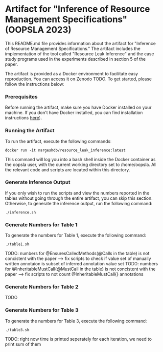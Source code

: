 # Artifact for "Inference of Resource Management Specifications" (OOPSLA 2023)

This README.md file provides information about the artifact for "Inference of Resource Management Specifications." The artifact includes the implementation of the tool called "Resource Leak Inference" and the case study programs used in the experiments described in section 5 of the paper.

The artifact is provided as a Docker environment to facilitate easy reproduction. You can access it on Zenodo TODO. To get started, please follow the instructions below:

### Prerequisites

Before running the artifact, make sure you have Docker installed on your machine. If you don't have Docker installed, you can find installation instructions [here](https://www.docker.com/get-started)).

### Running the Artifact

To run the artifact, execute the following commands:

```
docker run -it nargeshdb/resource_leak_inference:latest
```

This command will log you into a bash shell inside the Docker container as the oopsla user, with the current working directory set to /home/oopsla. All the relevant code and scripts are located within this directory.

### Generate Inference Output

If you only wish to run the scripts and view the numbers reported in the tables without going through the entire artifact, you can skip this section. Otherwise, to generate the inference output, run the following command:

```
./inference.sh
```

### Generate Numbers for Table 1

To generate the numbers for Table 1, execute the following command:

```
./table1.sh
```

TODO: numbers for @EnsuresCalledMethods(@Calls in the table) is not concistent with the paper --> fix scripts to check if value set of manually written annotaion is subset of inferred annotation value set
TODO: numbers for @InheritableMustCall(@MustCall in the table) is not concistent with the paper --> fix scripts to not count @InheritableMustCall{} annotations

### Generate Numbers for Table 2

TODO

### Generate Numbers for Table 3
To generate the numbers for Table 3, execute the following command:

```
./table3.sh
```
TODO: right now time is printed seperately for each iteration, we need to print sum of them

